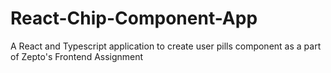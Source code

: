 # React-Chip-Component-App
A React and Typescript application to create user pills component as a part of Zepto's Frontend Assignment
